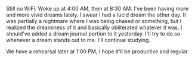 Still no WiFi. Woke up at 4:00 AM, then at 8:30 AM. I've been having more and more vivid dreams lately. I swear I had a lucid dream the other day. It was partially a nightmare where I was being chased or something, but I realized the dreaminess of it and basically obliterated whatever it was. I should've added a dream journal portion to it yesterday. I'll try to do so whenever a dream stands out to me. I'll continue studying.

We have a rehearsal later at 1:00 PM, I hope it'll be productive and regular.
